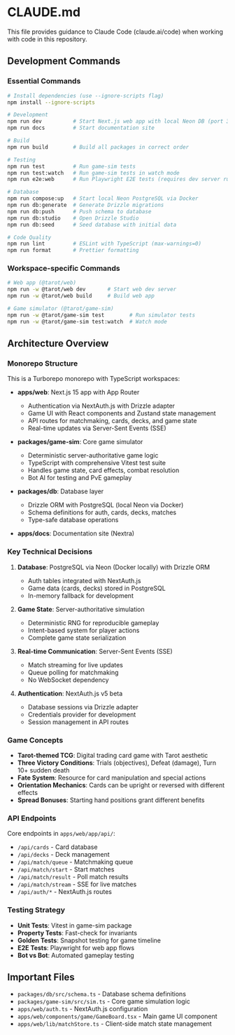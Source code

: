 # CLAUDE.md

This file provides guidance to Claude Code (claude.ai/code) when working with code in this repository.

## Development Commands

### Essential Commands
```bash
# Install dependencies (use --ignore-scripts flag)
npm install --ignore-scripts

# Development
npm run dev          # Start Next.js web app with local Neon DB (port 3000)
npm run docs         # Start documentation site

# Build
npm run build        # Build all packages in correct order

# Testing
npm run test         # Run game-sim tests
npm run test:watch   # Run game-sim tests in watch mode
npm run e2e:web      # Run Playwright E2E tests (requires dev server running)

# Database
npm run compose:up   # Start local Neon PostgreSQL via Docker
npm run db:generate  # Generate Drizzle migrations
npm run db:push      # Push schema to database
npm run db:studio    # Open Drizzle Studio
npm run db:seed      # Seed database with initial data

# Code Quality
npm run lint         # ESLint with TypeScript (max-warnings=0)
npm run format       # Prettier formatting
```

### Workspace-specific Commands
```bash
# Web app (@tarot/web)
npm run -w @tarot/web dev       # Start web dev server
npm run -w @tarot/web build     # Build web app

# Game simulator (@tarot/game-sim)
npm run -w @tarot/game-sim test        # Run simulator tests
npm run -w @tarot/game-sim test:watch  # Watch mode
```

## Architecture Overview

### Monorepo Structure
This is a Turborepo monorepo with TypeScript workspaces:

- **apps/web**: Next.js 15 app with App Router
  - Authentication via NextAuth.js with Drizzle adapter
  - Game UI with React components and Zustand state management
  - API routes for matchmaking, cards, decks, and game state
  - Real-time updates via Server-Sent Events (SSE)

- **packages/game-sim**: Core game simulator
  - Deterministic server-authoritative game logic
  - TypeScript with comprehensive Vitest test suite
  - Handles game state, card effects, combat resolution
  - Bot AI for testing and PvE gameplay

- **packages/db**: Database layer
  - Drizzle ORM with PostgreSQL (local Neon via Docker)
  - Schema definitions for auth, cards, decks, matches
  - Type-safe database operations

- **apps/docs**: Documentation site (Nextra)

### Key Technical Decisions

1. **Database**: PostgreSQL via Neon (Docker locally) with Drizzle ORM
   - Auth tables integrated with NextAuth.js
   - Game data (cards, decks) stored in PostgreSQL
   - In-memory fallback for development

2. **Game State**: Server-authoritative simulation
   - Deterministic RNG for reproducible gameplay
   - Intent-based system for player actions
   - Complete game state serialization

3. **Real-time Communication**: Server-Sent Events (SSE)
   - Match streaming for live updates
   - Queue polling for matchmaking
   - No WebSocket dependency

4. **Authentication**: NextAuth.js v5 beta
   - Database sessions via Drizzle adapter
   - Credentials provider for development
   - Session management in API routes

### Game Concepts

- **Tarot-themed TCG**: Digital trading card game with Tarot aesthetic
- **Three Victory Conditions**: Trials (objectives), Defeat (damage), Turn 10+ sudden death
- **Fate System**: Resource for card manipulation and special actions
- **Orientation Mechanics**: Cards can be upright or reversed with different effects
- **Spread Bonuses**: Starting hand positions grant different benefits

### API Endpoints

Core endpoints in `apps/web/app/api/`:
- `/api/cards` - Card database
- `/api/decks` - Deck management
- `/api/match/queue` - Matchmaking queue
- `/api/match/start` - Start matches
- `/api/match/result` - Poll match results
- `/api/match/stream` - SSE for live matches
- `/api/auth/*` - NextAuth.js routes

### Testing Strategy

- **Unit Tests**: Vitest in game-sim package
- **Property Tests**: Fast-check for invariants
- **Golden Tests**: Snapshot testing for game timeline
- **E2E Tests**: Playwright for web app flows
- **Bot vs Bot**: Automated gameplay testing

## Important Files

- `packages/db/src/schema.ts` - Database schema definitions
- `packages/game-sim/src/sim.ts` - Core game simulation logic
- `apps/web/auth.ts` - NextAuth.js configuration
- `apps/web/components/game/GameBoard.tsx` - Main game UI component
- `apps/web/lib/matchStore.ts` - Client-side match state management